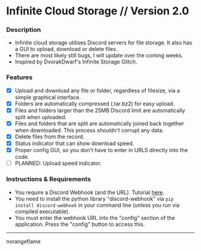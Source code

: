 # Infinite Cloud Storage // Version 2.0
### Description
 - Infinite cloud storage utilises Discord servers for file storage. It also has a GUI to upload, download or delete files.
 - There are most likely still bugs, I will update over the coming weeks.
 - Inspired by DvorakDwarf's Infinite Storage Glitch. 

### Features
 - [x] Upload and download any file or folder, regardless of filesize, via a simple graphical interface.
 - [x] Folders are automatically compressed (.tar.bz2) for easy upload.
 - [x] Files and folders larger than the 25MB Discord limit are automatically split when uploaded.
 - [x] Files and folders that are split are automatically joined back together when downloaded. This process _shouldn't_ corrupt any data.
 - [x] Delete files from the record.
 - [x] Status indicator that can show download speed.
 - [x] Proper config GUI, so you don't have to enter in URLS directly into the code.
 - [ ] PLANNED: Upload speed indicator.

### Instructions & Requirements
 - You require a Discord Webhook (and the URL). Tutorial [here](https://support.discord.com/hc/en-us/articles/228383668-Intro-to-Webhooks).
 - You need to install the python library "discord-webhook" via `pip install discord-webhook` in your command line (unless you run via compiled executable).
 - You must enter the webhook URL into the "config" section of the application. Press the "config" button to access this.


___
norangeflame
